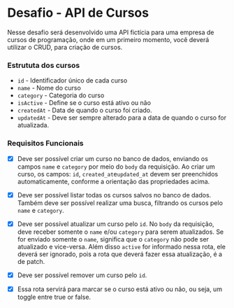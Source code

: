 # Desafio - API de Cursos

Nesse desafio será desenvolvido uma API fictícia para uma empresa de cursos de programação, onde em um primeiro momento, você deverá utilizar o CRUD, para criação de cursos.

### Estrututa dos cursos

- `id` - Identificador único de cada curso
- `name` - Nome do curso
- `category` - Categoria do curso
- `isActive` - Define se o curso está ativo ou não
- `createdAt` - Data de quando o curso foi criado.
- `updatedAt` - Deve ser sempre alterado para a data de quando o curso for atualizada.

### Requisitos Funcionais

- [x] Deve ser possível criar um curso no banco de dados, enviando os campos `name` e `category` por meio do `body` da requisição.
      Ao criar um curso, os campos: `id`, `created_at`e`updated_at` devem ser preenchidos automaticamente, conforme a orientação das propriedades acima.

- [x] Deve ser possível listar todas os cursos salvos no banco de dados.
      Também deve ser possível realizar uma busca, filtrando os cursos pelo `name` e `category`.

- [x] Deve ser possível atualizar um curso pelo `id`.
      No `body` da requisição, deve receber somente o `name` e/ou `category` para serem atualizados.
      Se for enviado somente o `name`, significa que o `category` não pode ser atualizado e vice-versa. Além disso `active` for informado nessa rota, ele deverá ser ignorado, pois a rota que deverá fazer essa atualização, é a de patch.

- [x] Deve ser possível remover um curso pelo `id`.

- [x] Essa rota servirá para marcar se o curso está ativo ou não, ou seja, um toggle entre true or false.

